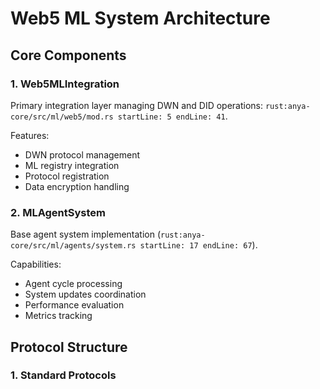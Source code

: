 # Web5 ML System Architecture

## Core Components

### 1. Web5MLIntegration
Primary integration layer managing DWN and DID operations:
```rust:anya-core/src/ml/web5/mod.rs startLine: 5 endLine: 41```.

Features:
- DWN protocol management
- ML registry integration
- Protocol registration
- Data encryption handling

### 2. MLAgentSystem
Base agent system implementation (```rust:anya-core/src/ml/agents/system.rs startLine: 17 endLine: 67```).

Capabilities:
- Agent cycle processing
- System updates coordination
- Performance evaluation
- Metrics tracking

## Protocol Structure

### 1. Standard Protocols
